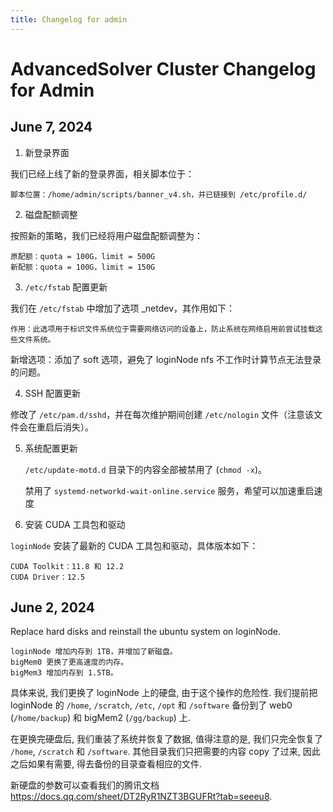 ```yaml
---
title: Changelog for admin
---
```


# AdvancedSolver Cluster Changelog for Admin

## June 7, 2024
1. 新登录界面

我们已经上线了新的登录界面，相关脚本位于：

    脚本位置：/home/admin/scripts/banner_v4.sh，并已链接到 /etc/profile.d/

2. 磁盘配额调整

按照新的策略，我们已经将用户磁盘配额调整为：

    原配额：quota = 100G，limit = 500G
    新配额：quota = 100G，limit = 150G

3. `/etc/fstab` 配置更新

我们在 `/etc/fstab` 中增加了选项 _netdev，其作用如下：

    作用：此选项用于标识文件系统位于需要网络访问的设备上，防止系统在网络启用前尝试挂载这些文件系统。

新增选项：添加了 soft 选项，避免了 loginNode nfs 不工作时计算节点无法登录的问题。

4. SSH 配置更新

修改了 `/etc/pam.d/sshd`，并在每次维护期间创建 `/etc/nologin` 文件（注意该文件会在重启后消失）。

5. 系统配置更新

    `/etc/update-motd.d` 目录下的内容全部被禁用了 (`chmod -x`)。

    禁用了 `systemd-networkd-wait-online.service` 服务，希望可以加速重启速度

6. 安装 CUDA 工具包和驱动

`loginNode` 安装了最新的 CUDA 工具包和驱动，具体版本如下：

    CUDA Toolkit：11.8 和 12.2
    CUDA Driver：12.5



## June 2, 2024

Replace hard disks and reinstall the ubuntu system on loginNode.

    loginNode 增加内存到 1TB，并增加了新磁盘。
    bigMem0 更换了更高速度的内存。
    bigMem3 增加内存到 1.5TB。

具体来说, 我们更换了 loginNode 上的硬盘, 由于这个操作的危险性. 我们提前把 loginNode 的 `/home`, `/scratch`, `/etc`, `/opt` 和 `/software` 备份到了 web0 (`/home/backup`) 和 bigMem2 (`/gg/backup`) 上.

在更换完硬盘后, 我们重装了系统并恢复了数据, 值得注意的是, 我们只完全恢复了 `/home`, `/scratch` 和 `/software`. 其他目录我们只把需要的内容 copy 了过来, 因此之后如果有需要, 得去备份的目录查看相应的文件.

新硬盘的参数可以查看我们的腾讯文档
<https://docs.qq.com/sheet/DT2RyR1NZT3BGUFRt?tab=seeeu8>.